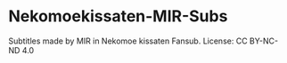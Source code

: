 # Nekomoekissaten-MIR-Subs
Subtitles made by MIR in Nekomoe kissaten Fansub.
License: CC BY-NC-ND 4.0
